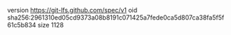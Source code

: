 version https://git-lfs.github.com/spec/v1
oid sha256:2961310ed05cd9373a08b8191c071425a7fede0ca5d807ca38fa5f5f61c5b834
size 1128
